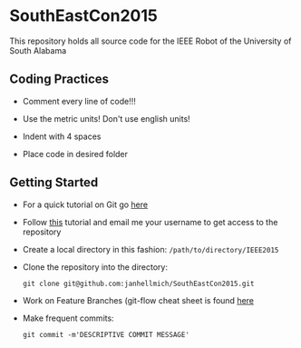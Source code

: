 # SouthEastCon2015

This repository holds all source code for the IEEE Robot of the University of South Alabama

## Coding Practices

* Comment every line of code!!!

* Use the metric units! Don't use english units!

* Indent with 4 spaces

* Place code in desired folder

## Getting Started

* For a quick tutorial on Git go [here](http://rogerdudler.github.io/git-guide/) 
 
* Follow [this](https://help.github.com/articles/generating-ssh-keys/) tutorial and email me your username to get access to the repository

* Create a local directory in this fashion: ```/path/to/directory/IEEE2015```

* Clone the repository into the directory:

  ```git clone git@github.com:janhellmich/SouthEastCon2015.git```

* Work on Feature Branches (git-flow cheat sheet is found [here](http://danielkummer.github.io/git-flow-cheatsheet/)

* Make frequent commits: 

  ```git commit -m'DESCRIPTIVE COMMIT MESSAGE'```



